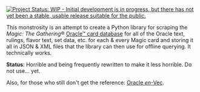 [![Project Status: WIP - Initial development is in progress, but there has not yet been a stable, usable release suitable for the public.](http://www.repostatus.org/badges/latest/wip.svg)](http://www.repostatus.org/#wip)

This monstrosity is an attempt to create a Python library for scraping the
_Magic: The Gathering_® [Oracle™ card database](http://gatherer.wizards.com)
for all of the Oracle text, rulings, flavor text, set data, etc. for each &
every Magic card and storing it all in JSON & XML files that the library can
then use for offline querying.  It technically works.

**Status**: Horrible and being frequently rewritten to make it less horrible.
Do not use… yet.

Also, for those who still don't get the reference: [Oracle _en_-Vec][3].

[3]: http://gatherer.wizards.com/Pages/Card/Details.aspx?multiverseid=4889
